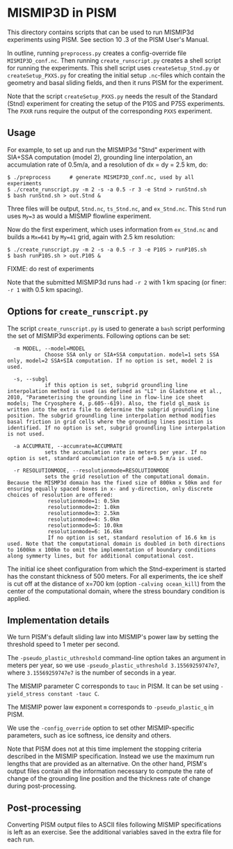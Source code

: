 MISMIP3D in PISM
==============

This directory contains scripts that can be used to run MISMIP3d experiments using PISM.  See section 10  .3 of the PISM User's Manual.

In outline, running `preprocess.py` creates a config-override file `MISMIP3D_conf.nc`.  Then running `create_runscript.py` creates a shell script for running the experiments.  This shell script uses  `createSetup_Stnd.py` or `createSetup_PXXS.py` for creating the initial setup `.nc`-files which contain the geometry and basal sliding fields, and then it runs PISM for the experiment.

Note that the script `createSetup_PXXS.py` needs the result of the Standard (Stnd) experiment for creating the setup of the P10S and P75S experiments.  The `PXXR` runs require the output of the corresponding `PXXS` experiment.


Usage
-------

For example, to set up and run the MISMIP3d "Stnd" experiment with SIA+SSA computation (model 2), grounding line interpolation, an accumulation rate of 0.5m/a, and a resolution of dx = dy = 2.5 km, do:

    $ ./preprocess      # generate MISMIP3D_conf.nc, used by all experiments
    $ ./create_runscript.py -m 2 -s -a 0.5 -r 3 -e Stnd > runStnd.sh
    $ bash runStnd.sh > out.Stnd &

Three files will be output, `Stnd.nc`, `ts_Stnd.nc`, and `ex_Stnd.nc`.  This `Stnd` run uses `My=3` as would a MISMIP flowline experiment.

Now do the first experiment, which uses information from `ex_Stnd.nc` and builds a `Mx=641` by `My=41` grid, again with 2.5 km resolution:

    $ ./create_runscript.py -m 2 -s -a 0.5 -r 3 -e P10S > runP10S.sh
    $ bash runP10S.sh > out.P10S &

FIXME: do rest of experiments

Note that the submitted MISMIP3d runs had `-r 2` with 1 km spacing (or finer: `-r 1` with 0.5 km spacing).


Options for `create_runscript.py`
-------------------------

The script `create_runscript.py` is used to generate a `bash` script performing the set of MISMIP3d experiments. Following options can be set:

      -m MODEL, --model=MODEL
			    Choose SSA only or SIA+SSA computation. model=1 sets SSA only, model=2 SSA+SIA computation. If no option is set, model 2 is used.

      -s, --subgl
                if this option is set, subgrid groundling line interpolation method is used (as defined as "LI" in Gladstone et al., 2010, "Parameterising the grounding line in flow-line ice sheet models; The Cryosphere 4, p.605--619). Also, the field gl_mask is written into the extra file to determine the subgrid groundling line position. The subgrid groundling line interpolation method modifies basal friction in grid cells where the grounding lines position is identified. If no option is set, subgrid groundling line interpolation is not used.

      -a ACCUMRATE, --accumrate=ACCUMRATE
			    sets the accumulation rate in meters per year. If no option is set, standard accumulation rate of a=0.5 m/a is used.

      -r RESOLUTIONMODE, --resolutionmode=RESOLUTIONMODE
			    sets the grid resolution of the computational domain. Because the MISMP3d domain has the fixed size of 800km x 50km and for ensuring equally spaced boxes in x- and y-direction, only discrete choices of resolution are offered:
			     resolutionmode=1: 0.5km
			     resolutionmode=2: 1.0km
			     resolutionmode=3: 2.5km
			     resolutionmode=4: 5.0km
			     resolutionmode=5: 10.0km
			     resolutionmode=6: 16.6km
			     If no option is set, standard resolution of 16.6 km is used. Note that the computational domain is doubled in both directions to 1600km x 100km to omit the implementation of boundary conditions along symmerty lines, but for additional computational cost.

The initial ice sheet configuration from which the Stnd-experiment is started has the constant thickness of 500 meters. For all experiments, the ice shelf is cut off at the distance of x=700 km (option `-calving ocean_kill`) from the center of the computational domain, where the stress boundary condition is applied.


Implementation details
----------------------

We turn PISM's default sliding law into MISMIP's power law by setting the
threshold speed to 1 meter per second.

The `-pseudo_plastic_uthreshold` command-line option takes an argument in meters per year, so we use `-pseudo_plastic_uthreshold 3.15569259747e7`, where `3.15569259747e7` is the number of seconds in a year.

The MISMIP parameter C corresponds to `tauc` in PISM.  It can be set using `-yield_stress constant -tauc C`.

The MISMIP power law exponent `m` corresponds to `-pseudo_plastic_q` in PISM.

We use the `-config_override` option to set other MISMIP-specific parameters, such as ice softness, ice density and others.

Note that PISM does not at this time implement the stopping criteria described in the MISMIP specification.  Instead we use the maximum run lengths that are provided as an alternative. On the other hand, PISM's output files contain all the information necessary to compute the rate of change of the grounding line position and the thickness rate of change during post-processing.


Post-processing
---------------

Converting PISM output files to ASCII files following MISMIP specifications is left as an exercise.  See the additional variables saved in the extra file for each run.

